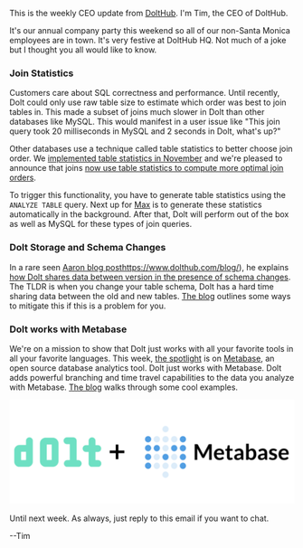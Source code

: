 This is the weekly CEO update from [DoltHub](https://www.dolthub.com/). I'm Tim, the CEO of DoltHub. 

It's our annual company party this weekend so all of our non-Santa Monica employees are in town. It's very festive at DoltHub HQ. Not much of a joke but I thought you all would like to know.

### Join Statistics

Customers care about SQL correctness and performance. Until recently, Dolt could only use raw table size to estimate which order was best to join tables in. This made a subset of joins much slower in Dolt than other databases like MySQL. This would manifest in a user issue like "This join query took 20 milliseconds in MySQL and 2 seconds in Dolt, what's up?"

Other databases use a technique called table statistics to better choose join order. We [implemented table statistics in November](https://www.dolthub.com/blog/2023-11-15-index-statistics/) and we're pleased to announce that joins [now use table statistics to compute more optimal join orders](https://www.dolthub.com/blog/2024-01-22-join-statistics/).

To trigger this functionality, you have to generate table statistics using the `ANALYZE TABLE` query. Next up for [Max](https://www,dolthub.com/team#max) is to generate these statistics automatically in the background. After that, Dolt will perform out of the box as well as MySQL for these types of join queries.

### Dolt Storage and Schema Changes

In a rare seen [Aaron blog post](https://www.dolthub.com/blog/?q=aaron)https://www.dolthub.com/blog/), he explains [how Dolt shares data between version in the presence of schema changes](2024-01-19-structural-sharing-with-schema-changes/). The TLDR is when you change your table schema, Dolt has a hard time sharing data between the old and new tables. [The blog](2024-01-19-structural-sharing-with-schema-changes/) outlines some ways to mitigate this if this is a problem for you.

### Dolt works with Metabase

We're on a mission to show that Dolt just works with all your favorite tools in all your favorite languages. This week, [the spotlight](https://www.dolthub.com/blog/2024-01-24-dolt-metabase/) is on [Metabase](https://github.com/metabase/metabase), an open source database analytics tool. Dolt just works with Metabase. Dolt adds powerful branching and time travel capabilities to the data you analyze with Metabase. [The blog](https://www.dolthub.com/blog/2024-01-24-dolt-metabase/) walks through some cool examples.

[![Dolt + Metabase](../images/dolt-metabase.png)](https://www.dolthub.com/blog/2024-01-24-dolt-metabase/)

Until next week. As always, just reply to this email if you want to chat.

--Tim